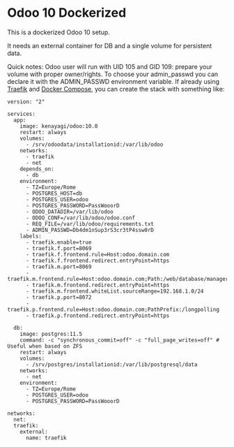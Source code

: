 # Odoo 10 Dockerized

This is a dockerized Odoo 10 setup.

It needs an external container for DB and a single volume for persistent data.

Quick notes:
Odoo user will run with UID 105 and GID 109: prepare your volume with proper owner/rights.
To choose your admin_passwd you can declare it with the ADMIN_PASSWD environment variable.
If already using [Traefik](https://traefik.io/) and [Docker Compose](https://docs.docker.com/compose/), you can create the stack with something like:


```
version: "2"

services:
  app:
    image: kenayagi/odoo:10.0
    restart: always
    volumes:
      - /srv/odoodata/installationid:/var/lib/odoo
    networks:
      - traefik
      - net
    depends_on:
      - db
    environment:
      - TZ=Europe/Rome
      - POSTGRES_HOST=db
      - POSTGRES_USER=odoo
      - POSTGRES_PASSWORD=PassWooorD
      - ODOO_DATADIR=/var/lib/odoo
      - ODOO_CONF=/var/lib/odoo/odoo.conf
      - REQ_FILE=/var/lib/odoo/requirements.txt
      - ADMIN_PASSWD=Db4dm1nSup3rS3cr3tP4ssw0rD
    labels:
      - traefik.enable=true
      - traefik.f.port=8069
      - traefik.f.frontend.rule=Host:odoo.domain.com
      - traefik.f.frontend.redirect.entryPoint=https
      - traefik.m.port=8069
      - traefik.m.frontend.rule=Host:odoo.domain.com;Path:/web/database/manager
      - traefik.m.frontend.redirect.entryPoint=https
      - traefik.m.frontend.whiteList.sourceRange=192.168.1.0/24
      - traefik.p.port=8072
      - traefik.p.frontend.rule=Host:odoo.domain.com;PathPrefix:/longpolling
      - traefik.p.frontend.redirect.entryPoint=https
      
  db:
    image: postgres:11.5
    command: -c "synchronous_commit=off" -c "full_page_writes=off" # Useful when based on ZFS
    restart: always
    volumes:
      - /srv/postgres/installationid:/var/lib/postgresql/data
    networks:
      - net
    environment:
      - TZ=Europe/Rome
      - POSTGRES_USER=odoo
      - POSTGRES_PASSWORD=PassWooorD
      
networks:
  net:
  traefik:
    external:
      name: traefik
```

